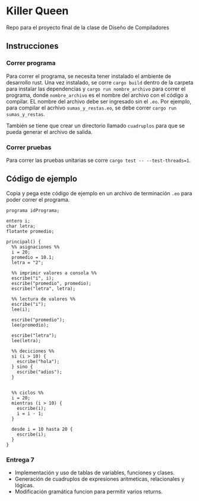 # Killer Queen
Repo para el proyecto final de la clase de Diseño de Compiladores

## Instrucciones

### Correr programa

Para correr el programa, se necesita tener instalado el ambiente de desarrollo rust. Una vez instalado, se corre `cargo build` dentro de la carpeta para instalar las dependencias y `cargo run nombre_archivo` para correr el programa, donde `nombre_archivo` es el nombre del archivo con el código a compilar. EL nombre del archivo debe ser ingresado sin el `.eo`. Por ejemplo, para compilar el acrhivo `sumas_y_restas.eo`, se debe correr `cargo run sumas_y_restas`.

También se tiene que crear un directorio llamado `cuadruplos` para que se pueda generar el archivo de salida.

### Correr pruebas
Para correr las pruebas unitarias se corre `cargo test -- --test-threads=1`.

## Código de ejemplo

Copia y pega este código de ejemplo en un archivo de terminación `.eo` para poder correr el programa.

```
programa idPrograma;

entero i;
char letra;
flotante promedio;

principal() {
  %% asignaciones %%
  i = 20;
  promedio = 10.1;
  letra = "2";

  %% imprimir valores a consola %%
  escribe("i", i);
  escribe("promedio", promedio);
  escribe("letra", letra);

  %% lectura de valores %%
  escribe("i");
  lee(i);

  escribe("promedio");
  lee(promedio);

  escribe("letra");
  lee(letra);

  %% deciciones %%
  si (i > 10) {
    escribe("hola");
  } sino {
    escribe("adios");
  }


  %% ciclos %%
  i = 20;
  mientras (i > 10) {
    escribe(i);
    i = i - 1;
  }

  desde i = 10 hasta 20 {
    escribe(i);
  }
}
```

### Entrega 7
- Implementación y uso de tablas de variables, funciones y clases.
- Generación de cuadruplos de expresiones aritmeticas, relacionales y lógicas.
- Modificación gramática funcion para permitir varios returns.